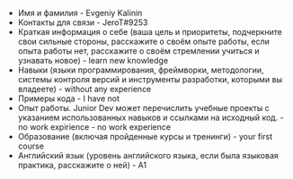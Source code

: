* Имя и фамилия - Evgeniy Kalinin
* Контакты для связи - JeroT#9253
* Краткая информация о себе (ваша цель и приоритеты, подчеркните свои сильные стороны, расскажите о своём опыте работы, если опыта работы нет, расскажите о своём стремлении учиться и узнавать новое) - learn new knowledge 
* Навыки (языки программирования, фреймворки, методологии, системы контроля версий и инструменты разработки, которыми вы владеете) - without any experience
* Примеры кода - I have not
* Опыт работы. Junior Dev может перечислить учебные проекты с указанием использованных навыков и ссылками на исходный код. - no work expirience - no work experience
* Образование (включая пройденные курсы и тренинги) - your first course
* Английский язык (уровень английского языка, если была языковая практика, расскажите о ней) - A1
